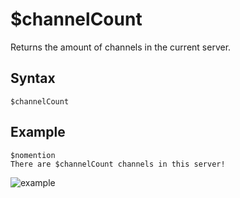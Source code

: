 # $channelCount
Returns the amount of channels in the current server.

## Syntax
```
$channelCount
```

## Example
```
$nomention
There are $channelCount channels in this server!
```
![example](https://user-images.githubusercontent.com/69215413/120035531-c38d8f00-bfcc-11eb-963b-ffd4e1e8111d.png)
